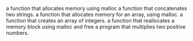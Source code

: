  a function that allocates memory using malloc
a function that concatenates two strings.
 a function that allocates memory for an array, using malloc.
a function that creates an array of integers.
a function that reallocates a memory block using malloc and free
a program that multiplies two positive numbers.

